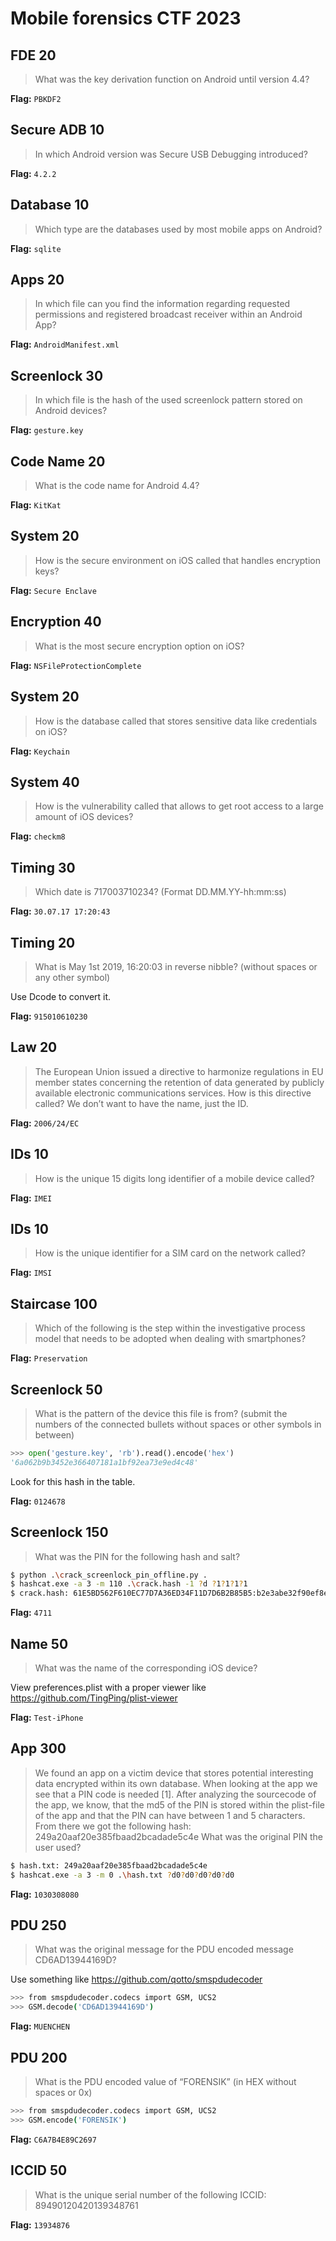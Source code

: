# Mobile forensics CTF 2023


## FDE 20

> What was the key derivation function on Android until version 4.4?

**Flag:** `PBKDF2`

## Secure ADB 10

> In which Android version was Secure USB Debugging introduced?

**Flag:** `4.2.2`

## Database 10

> Which type are the databases used by most mobile apps on Android?

**Flag:** `sqlite`

## Apps 20

> In which file can you find the information regarding requested permissions and registered broadcast receiver within an Android App?

**Flag:** `AndroidManifest.xml`

## Screenlock 30

> In which file is the hash of the used screenlock pattern stored on Android devices?

**Flag:** `gesture.key`

## Code Name 20

> What is the code name for Android 4.4?

**Flag:** `KitKat`

## System 20

> How is the secure environment on iOS called that handles encryption keys?

**Flag:** `Secure Enclave`

## Encryption 40

 > What is the most secure encryption option on iOS?
 
 **Flag:** `NSFileProtectionComplete`
 
## System 20

> How is the database called that stores sensitive data like credentials on iOS?

**Flag:** `Keychain`

## System 40

> How is the vulnerability called that allows to get root access to a large amount of iOS devices?

**Flag:** `checkm8`

## Timing 30

> Which date is 717003710234?
> (Format DD.MM.YY-hh:mm:ss)

**Flag:** `30.07.17 17:20:43`

## Timing 20

> What is May 1st 2019, 16:20:03 in reverse nibble? (without spaces or any other symbol)

Use Dcode to convert it.

**Flag:** `915010610230`

## Law 20

> The European Union issued a directive to harmonize regulations in EU member states concerning the retention of data generated by publicly available electronic communications services. How is this directive called?
We don’t want to have the name, just the ID.

**Flag:** `2006/24/EC`

## IDs 10

> How is the unique 15 digits long identifier of a mobile device called?

**Flag:** `IMEI`

## IDs 10

> How is the unique identifier for a SIM card on the network called?

**Flag:** `IMSI`

## Staircase 100

 > Which of the following is the step within the investigative process model that needs to be adopted when dealing with smartphones?
 
 **Flag:** `Preservation`
 
## Screenlock 50

> What is the pattern of the device this file is from?
> (submit the numbers of the connected bullets without spaces or other symbols in between)

```python
>>> open('gesture.key', 'rb').read().encode('hex')
'6a062b9b3452e366407181a1bf92ea73e9ed4c48'
```

Look for this hash in the table.

**Flag:** `0124678`
 
## Screenlock 150

> What was the PIN for the following hash and salt?

```bash
$ python .\crack_screenlock_pin_offline.py .
$ hashcat.exe -a 3 -m 110 .\crack.hash -1 ?d ?1?1?1?1
$ crack.hash: 61E5BD562F610EC77D7A36ED34F11D7D6B2B85B5:b2e3abe32f90ef8e
```
 
**Flag:** `4711`

## Name 50	

> What was the name of the corresponding iOS device?

View preferences.plist with a proper viewer like https://github.com/TingPing/plist-viewer

**Flag:** `Test-iPhone`

## App 300

> We found an app on a victim device that stores potential interesting data encrypted within its own database. When looking at the app we see that a PIN code is needed [1]. After analyzing the sourcecode of the app, we know, that the md5 of the PIN is stored within the plist-file of the app and that the PIN can have between 1 and 5 characters. From there we got the following hash: 249a20aaf20e385fbaad2bcadade5c4e
> What was the original PIN the user used?

```bash
$ hash.txt: 249a20aaf20e385fbaad2bcadade5c4e
$ hashcat.exe -a 3 -m 0 .\hash.txt ?d0?d0?d0?d0?d0
```

**Flag:** `1030308080`

## PDU 250

> What was the original message for the PDU encoded message CD6AD13944169D?

Use something like https://github.com/qotto/smspdudecoder

```bash
>>> from smspdudecoder.codecs import GSM, UCS2
>>> GSM.decode('CD6AD13944169D')
```

**Flag:** `MUENCHEN`

## PDU 200

> What is the PDU encoded value of “FORENSIK” (in HEX without spaces or 0x)

```bash
>>> from smspdudecoder.codecs import GSM, UCS2
>>> GSM.encode('FORENSIK')
```

**Flag:** `C6A7B4E89C2697`

## ICCID 50

> What is the unique serial number of the following ICCID: 89490120420139348761

**Flag:** `13934876`
